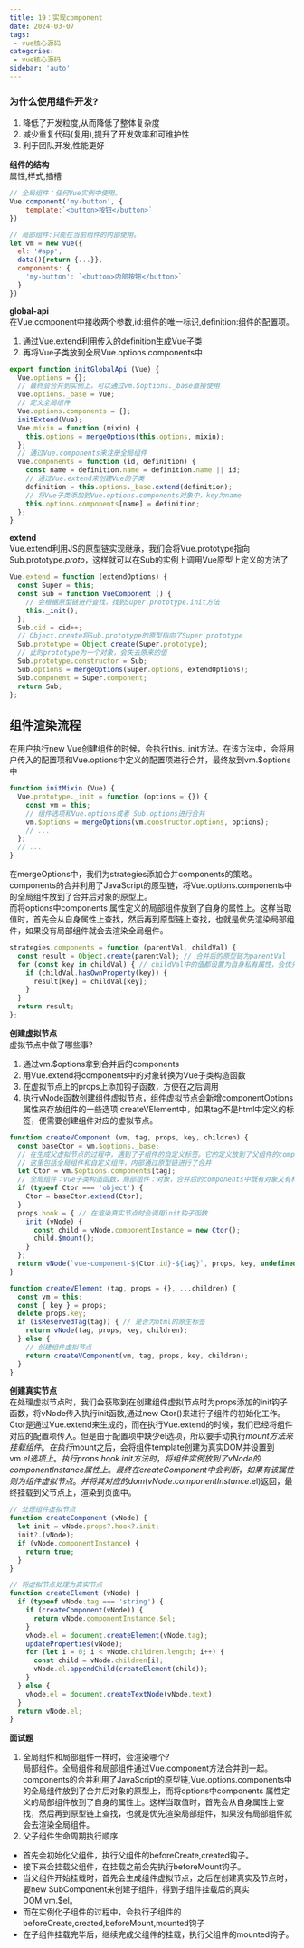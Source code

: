 ```yaml
---
title: 19：实现component
date: 2024-03-07  
tags:
 - vue核心源码
categories:
 - vue核心源码
sidebar: 'auto'
---  
```

### 为什么使用组件开发?  
1. 降低了开发粒度,从而降低了整体复杂度
2. 减少重复代码(复用),提升了开发效率和可维护性  
3. 利于团队开发,性能更好  

**组件的结构**  
属性,样式,插槽  

``` js
// 全局组件：任何Vue实例中使用。  
Vue.component('my-button', {
    template:`<button>按钮</button>`
})

// 局部组件:只能在当前组件的内部使用。
let vm = new Vue({
  el: '#app',
  data(){return {...}},
  components: {
    'my-button': `<button>内部按钮</button>`
  }
})
``` 
  

**global-api**  
在Vue.component中接收两个参数,id:组件的唯一标识,definition:组件的配置项。
1. 通过Vue.extend利用传入的definition生成Vue子类  
2. 再将Vue子类放到全局Vue.options.components中  
``` js
export function initGlobalApi (Vue) {
  Vue.options = {};
  // 最终会合并到实例上，可以通过vm.$options._base直接使用
  Vue.options._base = Vue;
  // 定义全局组件
  Vue.options.components = {};
  initExtend(Vue);
  Vue.mixin = function (mixin) {
    this.options = mergeOptions(this.options, mixin);
  };
  // 通过Vue.components来注册全局组件
  Vue.components = function (id, definition) {
    const name = definition.name = definition.name || id;
    // 通过Vue.extend来创建Vue的子类
    definition = this.options._base.extend(definition);
    // 将Vue子类添加到Vue.options.components对象中，key为name
    this.options.components[name] = definition;
  };
}
```
**extend**  
Vue.extend利用JS的原型链实现继承，我们会将Vue.prototype指向Sub.prototype._proto_，这样就可以在Sub的实例上调用Vue原型上定义的方法了  
``` js
Vue.extend = function (extendOptions) {
  const Super = this;
  const Sub = function VueComponent () {
    // 会根据原型链进行查找，找到Super.prototype.init方法
    this._init();
  };
  Sub.cid = cid++;
  // Object.create将Sub.prototype的原型指向了Super.prototype
  Sub.prototype = Object.create(Super.prototype);
  // 此时prototype为一个对象，会失去原来的值
  Sub.prototype.constructor = Sub;
  Sub.options = mergeOptions(Super.options, extendOptions);
  Sub.component = Super.component;
  return Sub;
};
```
## **组件渲染流程**  
在用户执行new Vue创建组件的时候，会执行this._init方法。在该方法中，会将用户传入的配置项和Vue.options中定义的配置项进行合并，最终放到vm.$options中  
``` js
function initMixin (Vue) {
  Vue.prototype._init = function (options = {}) {
    const vm = this;
    // 组件选项和Vue.options或者 Sub.options进行合并
    vm.$options = mergeOptions(vm.constructor.options, options);
    // ...  
  };
  // ...  
} 
```  
在mergeOptions中，我们为strategies添加合并components的策略。   
components的合并利用了JavaScript的原型链，将Vue.options.components中的全局组件放到了合并后对象的原型上。     
而将options中components 属性定义的局部组件放到了自身的属性上。这样当取值时，首先会从自身属性上查找，然后再到原型链上查找，也就是优先渲染局部组件，如果没有局部组件就会去渲染全局组件。  
``` js
strategies.components = function (parentVal, childVal) {
  const result = Object.create(parentVal); // 合并后的原型链为parentVal
  for (const key in childVal) { // childVal中的值都设置为自身私有属性，会优先获取
    if (childVal.hasOwnProperty(key)) {
      result[key] = childVal[key];
    }
  }
  return result;
};
```  
**创建虚拟节点**  
虚拟节点中做了哪些事?    
1. 通过vm.$options拿到合并后的components
2. 用Vue.extend将components中的对象转换为Vue子类构造函数
3. 在虚拟节点上的props上添加钩子函数，方便在之后调用
4. 执行vNode函数创建组件虚拟节点，组件虚拟节点会新增componentOptions属性来存放组件的一些选项
createVElement中，如果tag不是html中定义的标签，便需要创建组件对应的虚拟节点。 

``` js
function createVComponent (vm, tag, props, key, children) {
  const baseCtor = vm.$options._base;
  // 在生成父虚拟节点的过程中，遇到了子组件的自定义标签。它的定义放到了父组件的components中，所有通过父组件的$options来进行获取
  // 这里包括全局组件和自定义组件，内部通过原型链进行了合并
  let Ctor = vm.$options.components[tag];
  // 全局组件：Vue子类构造函数，局部组件：对象，合并后的components中既有对象又有构造函数，这里要利用Vue.extend统一处理为构造函数
  if (typeof Ctor === 'object') {
    Ctor = baseCtor.extend(Ctor);
  }
  props.hook = { // 在渲染真实节点时会调用init钩子函数
    init (vNode) {
      const child = vNode.componentInstance = new Ctor();
      child.$mount();
    }
  };
  return vNode(`vue-component-${Ctor.id}-${tag}`, props, key, undefined, undefined, { Ctor, children });
}

function createVElement (tag, props = {}, ...children) {
  const vm = this;
  const { key } = props;
  delete props.key;
  if (isReservedTag(tag)) { // 是否为html的原生标签
    return vNode(tag, props, key, children);
  } else {
    // 创建组件虚拟节点
    return createVComponent(vm, tag, props, key, children);
  }
}
```
**创建真实节点**  
在处理虚拟节点时，我们会获取到在创建组件虚拟节点时为props添加的init钩子函数，将vNode传入执行init函数,通过new Ctor()来进行子组件的初始化工作。  
Ctor是通过Vue.extend来生成的，而在执行Vue.extend的时候，我们已经将组件对应的配置项传入。但是由于配置项中缺少el选项，所以要手动执行$mount方法来挂载组件。  
在执行$mount之后，会将组件template创建为真实DOM并设置到vm.$el选项上。执行props.hook.init方法时，将组件实例放到了vNode的componentInstance 属性上。  
最终在createComponent中会判断，如果有该属性则为组件虚拟节点。并将其对应的dom(vNode.componentInstance.$el)返回，最终挂载到父节点上，渲染到页面中。
``` js 
// 处理组件虚拟节点
function createComponent (vNode) {
  let init = vNode.props?.hook?.init;
  init?.(vNode);
  if (vNode.componentInstance) {
    return true;
  }
}

// 将虚拟节点处理为真实节点
function createElement (vNode) {
  if (typeof vNode.tag === 'string') {
    if (createComponent(vNode)) {
      return vNode.componentInstance.$el;
    }
    vNode.el = document.createElement(vNode.tag);
    updateProperties(vNode);
    for (let i = 0; i < vNode.children.length; i++) {
      const child = vNode.children[i];
      vNode.el.appendChild(createElement(child));
    }
  } else {
    vNode.el = document.createTextNode(vNode.text);
  }
  return vNode.el;
}
```

**面试题**  
1. 全局组件和局部组件一样时，会渲染哪个?  
局部组件。全局组件和局部组件通过Vue.component方法合并到一起。
components的合并利用了JavaScript的原型链,Vue.options.components中的全局组件放到了合并后对象的原型上，而将options中components 属性定义的局部组件放到了自身的属性上。这样当取值时，首先会从自身属性上查找，然后再到原型链上查找，也就是优先渲染局部组件，如果没有局部组件就会去渲染全局组件。  
2. 父子组件生命周期执行顺序  
  - 首先会初始化父组件，执行父组件的beforeCreate,created钩子。
  - 接下来会挂载父组件，在挂载之前会先执行beforeMount钩子。
  - 当父组件开始挂载时，首先会生成组件虚拟节点，之后在创建真实及节点时，要new SubComponent来创建子组件，得到子组件挂载后的真实  DOM:vm.$el。
  - 而在实例化子组件的过程中，会执行子组件的beforeCreate,created,beforeMount,mounted钩子
  - 在子组件挂载完毕后，继续完成父组件的挂载，执行父组件的mounted钩子。






